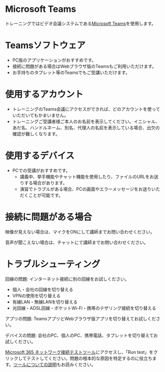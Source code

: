 # Microsoft Teams

トレーニングではビデオ会議システムである[Microsoft Teams](https://www.microsoft.com/ja-jp/microsoft-365/microsoft-teams/group-chat-software)を使用します。

# Teamsソフトウェア

- PC版のアプリケーションがおすすめです。
- 接続に問題がある場合はWebブラウザ版のTeamsもご利用いただけます。
- お手持ちのタブレット等のTeamsでもご受講いただけます。

# 使用するアカウント

- トレーニングのTeams会議にアクセスができれば、どのアカウントを使っていただいてもかまいません。
- トレーニングご受講者様ご本人のお名前を表示してください。イニシャル、あだ名、ハンドルネーム、別名、代理人の名前を表示している場合、出欠の確認が難しくなります。

# 使用するデバイス

- PCでの受講がおすすめです。
  - 講義中、挙手機能やチャット機能を使用したり、ファイルのURLをお送りする場合があります。
  - 演習でトラブルがある場合、PCの画面やエラーメッセージをお送りいただくことが可能です。

# 接続に問題がある場合

映像が見えない場合は、マイクをONにして講師までお問い合わせください。

音声が聞こえない場合は、チャットにて講師までお問い合わせください。

# トラブルシューティング

回線の問題: インターネット接続に別の回線をお試しください。

- 個人・会社の回線を切り替える
- VPNの使用を切り替える
- 有線LAN・無線LANを切り替える
- 光回線・ADSL回線・ポケットWi-Fi・携帯のテザリング接続を切り替える

アプリの問題: TeamsアプリとWebブラウザ版アプリを切り替えてお試しください。

デバイスの問題: 会社のPC、個人のPC、携帯電話、タブレットを切り替えてお試しください。

[Microsoft 365 ネットワーク接続テストツール](https://connectivity.office.com/)にアクセスし、「Run test」をクリックしてテストしてください。問題の根本的な原因を特定するのに役立ちます。[ツールについての説明](https://docs.microsoft.com/ja-jp/Microsoft-365/Enterprise/office-365-network-mac-perf-onboarding-tool)もお読みください。

